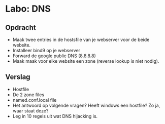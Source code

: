 # Labo: DNS
## Opdracht
* Maak twee entries in de hostsfile van je webserver voor de beide website.
* Installeer bind9 op je webserver
* Forward de google public DNS (8.8.8.8)
* Maak maak voor elke website een zone (reverse lookup is niet nodig).

## Verslag
* Hostfile
* De 2 zone files
* named.conf.local file
* Het antwoord op volgende vragen? Heeft windows een hostfile? Zo ja, waar
  staat deze?
* Leg in 10 regels uit wat DNS hijacking is.


